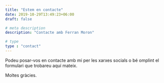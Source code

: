 ```yaml
---
title: "Estem en contacte"
date: 2019-10-29T13:49:23+06:00
draft: false

# meta description
description: "Contacte amb Ferran Moron"

# type
type : "contact"
---
```


Podeu posar-vos en contacte amb mi per les xarxes socials o bé omplint el formulari que trobareu aquí mateix.

Moltes gràcies. 